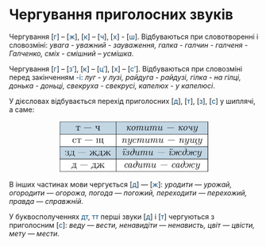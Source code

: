 # Чергування приголосних звуків

Чергування [<font color="#0F5181">г</font>] – [<font color="#0F5181">ж</font>], [<font color="#0F5181">к</font>] – [<font color="#0F5181">ч</font>], [<font color="#0F5181">х</font>] - [<font color="#0F5181">ш</font>]. Вiдбуваються при словотвореннi i словозмiнi: *увага - уважний - зауваження, галка - галчин - галченя - Галченко, смiх - смiшний – усмiшка*.

Чергування [<font color="#0F5181">г</font>] – [<font color="#0F5181">з′</font>], [<font color="#0F5181">к</font>] – [<font color="#0F5181">ц′</font>], [<font color="#0F5181">х</font>] – [<font color="#0F5181">с′</font>]. Вiдбуваються при словозмiнi перед закiнченням <font color="#0F5181">-i</font>: *луг - у лузi, райдуга - райдузi, гiлка - на гiлцi, донька - доньцi, свекруха - свекрусi, капелюх - у капелюсi*.

У дiєсловах вiдбувається перехiд приголосних [<font color="#0F5181">д</font>], [<font color="#0F5181">т</font>], [<font color="#0F5181">з</font>], [<font color="#0F5181">с</font>] у шиплячi, а саме:

<p align="center"><img width="300"class="image" src="../pics/1/pic5.png"/></p>

В iнших частинах мови чергується [<font color="#0F5181">д</font>] — [<font color="#0F5181">ж</font>]: *уродити — урожай, огородити — огорожа, погода — погожий, переходити — перехожий, правда — справжнiй*.

У буквосполученнях <font color="#0F5181">дт</font>, <font color="#0F5181">тт</font> першi звуки [<font color="#0F5181">д</font>] i [<font color="#0F5181">т</font>] чергуються з приголосним [<font color="#0F5181">с</font>]: *веду — вести, ненавидiти — ненависть, цвiт — цвiсти, мету — мести*.
